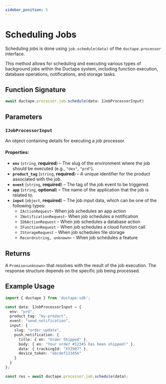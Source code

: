 ```yaml
---
sidebar_position: 5
---
```


# Scheduling Jobs

Scheduling jobs is done using `job.schedule(data)` of the `ductape.processor` interface.  

This method allows for scheduling and executing various types of background jobs within the Ductape system, including function execution, database operations, notifications, and storage tasks.  

## Function Signature  
```typescript
await ductape.processor.job.schedule(data: IJobProcessorInput)
```

## Parameters  

### `IJobProcessorInput`  
An object containing details for executing a job processor.  

#### Properties:  
- **`env`** (`string`, **required**) – The slug of the environment where the job should be executed (e.g., `"dev"`, `"prd"`).  
- **`product_tag`** (`string`, **required**) – A unique identifier for the product associated with the job.  
- **`event`** (`string`, **required**) – The tag of the job event to be triggered.  
- **`app`** (`string`, **optional**) – The name of the application that the job is related to.  
- **`input`** (`object`, **required**) – The job input data, which can be one of the following types:  
  - `IActionRequest`- When job schedules an app action
  - `INotificationRequest`- When job schedules a notification  
  - `IDbActionRequest` - When job schedules a database action
  - `IFunctionRequest` - When job schedules a cloud function call
  - `IStorageRequest` - When job schedules file storage
  - `Record<string, unknown>` - When job schedules a feature

## Returns  
A `Promise<unknown>` that resolves with the result of the job execution. The response structure depends on the specific job being processed.  

## Example Usage  
```typescript
import { ductape } from 'ductape-sdk';

const data: IJobProcessorInput = {
  env: "prd",
  product_tag: "my-product",
  event: "send_notification",
  input: {
    slug: "order_update",
    push_notification: {
      title: { en: "Order Shipped" },
      body: { en: "Your order #12345 has been shipped!" },
      data: { trackingId: "XYZ987" },
      device_token: "abcdef123456"
    }
  }
};

const res = await ductape.processor.job.schedule(data);
``` 